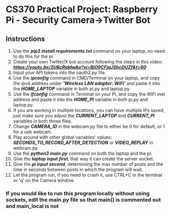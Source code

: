 # CS370 Practical Project: Raspberry Pi - Security Camera->Twitter Bot

## Instructions

1. Use the ***pip3 install requirements.txt*** command on your laptop, no need to do this for the pi.
2. Create your own Twitter/X bot account following the steps in this video: ***https://youtu.be/2UBcRiddwAo?si=BjO9CFjqJShcDUZf&t=60***
3. Input your API tokens into the oauth2.py file.
4. Use the ***ipconfig*** command in CMD/Terminal on your laptop, and copy the ipv4 address under ***'Wireless LAN adapter: WiFi'*** and paste it into the ***HOME_LAPTOP*** variable in both pi.py and laptop.py.
5. Use the ***ifconfig*** command in Terminal on your Pi, and copy the WiFi inet address and paste it into the ***HOME_PI*** variable in both pi.py and laptop.py.
6. If you are working in multiple locations, you can have multiple IPs saved, just make sure you adjust the ***CURRENT_LAPTOP*** and ***CURRENT_PI*** variables in both those files.
7. Change ***CAMERA_ID*** in the webcam.py file to either be 0 for default, or 1 for a usb webcam.
8. Play around with other global variables' values: ***SECONDS_TO_RECORD_AFTER_DETECTION*** or ***VIDEO_REPLAY*** in webcam.py.
9. Use the ***python3 main.py*** command on both the laptop and the pi.
10. Give the ***laptop input first***, that way it can create the server socket.
11. Give the ***pi input second***, determining the max number of posts and the time in seconds between posts in which the program will wait.
12. Let the program run, if you need to crash it, use CTRL+C in the terminal or 'q' on the Camera window.

### If you would like to run this program locally without using sockets, edit the main.py file so that main() is commented out and main_local is not
